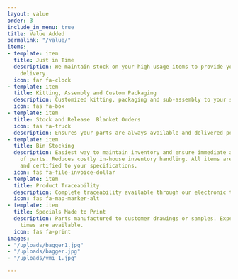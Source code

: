 ```yaml
---
layout: value
order: 3
include_in_menu: true
title: Value Added
permalink: "/value/"
items:
- template: item
  title: Just in Time
  description: We maintain stock on your high usage items to provide you with JIT
    delivery.
  icon: far fa-clock
- template: item
  title: Kitting, Assembly and Custom Packaging
  description: Customized kitting, packaging and sub-assembly to your specifications.
  icon: fas fa-box
- template: item
  title: Stock and Release  Blanket Orders
  icon: fas fa-truck
  description: Ensures your parts are always available and delivered per your demand.
- template: item
  title: Bin Stocking
  description: Easiest way to maintain inventory and ensure immediate availability
    of parts. Reduces costly in-house inventory handling. All items are inspected
    and certified to your specifications.
  icon: fas fa-file-invoice-dollar
- template: item
  title: Product Traceability
  description: Complete traceability available through our electronic tracking system.
  icon: fas fa-map-marker-alt
- template: item
  title: Specials Made to Print
  description: Parts manufactured to customer drawings or samples. Expedited lead
    times are available.
  icon: fas fa-print
images:
- "/uploads/bagger1.jpg"
- "/uploads/bagger.jpg"
- "/uploads/vmi 1.jpg"

---
```

